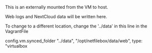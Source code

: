 This is an externally mounted from the VM to host.    

Web logs and NextCloud data will be written here.

To change to a different location, change the '../data' in this line in the VagrantFile

config.vm.synced_folder "../data", "/opt/netfilebox/data/web", type: "virtualbox
